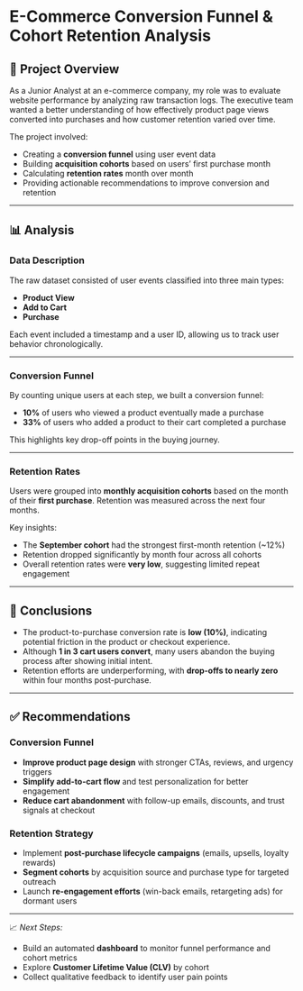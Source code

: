 
# E-Commerce Conversion Funnel & Cohort Retention Analysis

## 📘 Project Overview

As a Junior Analyst at an e-commerce company, my role was to evaluate website performance by analyzing raw transaction logs. The executive team wanted a better understanding of how effectively product page views converted into purchases and how customer retention varied over time.

The project involved:
- Creating a **conversion funnel** using user event data
- Building **acquisition cohorts** based on users’ first purchase month
- Calculating **retention rates** month over month
- Providing actionable recommendations to improve conversion and retention

---

## 📊 Analysis

### Data Description
The raw dataset consisted of user events classified into three main types:
- **Product View**
- **Add to Cart**
- **Purchase**

Each event included a timestamp and a user ID, allowing us to track user behavior chronologically.

---

### Conversion Funnel
By counting unique users at each step, we built a conversion funnel:
- **10%** of users who viewed a product eventually made a purchase
- **33%** of users who added a product to their cart completed a purchase

This highlights key drop-off points in the buying journey.

---

### Retention Rates
Users were grouped into **monthly acquisition cohorts** based on the month of their **first purchase**. Retention was measured across the next four months.

Key insights:
- The **September cohort** had the strongest first-month retention (~12%)
- Retention dropped significantly by month four across all cohorts
- Overall retention rates were **very low**, suggesting limited repeat engagement

---

## 🧠 Conclusions

- The product-to-purchase conversion rate is **low (10%)**, indicating potential friction in the product or checkout experience.
- Although **1 in 3 cart users convert**, many users abandon the buying process after showing initial intent.
- Retention efforts are underperforming, with **drop-offs to nearly zero** within four months post-purchase.

---

## ✅ Recommendations

### Conversion Funnel
- **Improve product page design** with stronger CTAs, reviews, and urgency triggers
- **Simplify add-to-cart flow** and test personalization for better engagement
- **Reduce cart abandonment** with follow-up emails, discounts, and trust signals at checkout

### Retention Strategy
- Implement **post-purchase lifecycle campaigns** (emails, upsells, loyalty rewards)
- **Segment cohorts** by acquisition source and purchase type for targeted outreach
- Launch **re-engagement efforts** (win-back emails, retargeting ads) for dormant users

---

📈 *Next Steps:*
- Build an automated **dashboard** to monitor funnel performance and cohort metrics
- Explore **Customer Lifetime Value (CLV)** by cohort
- Collect qualitative feedback to identify user pain points
